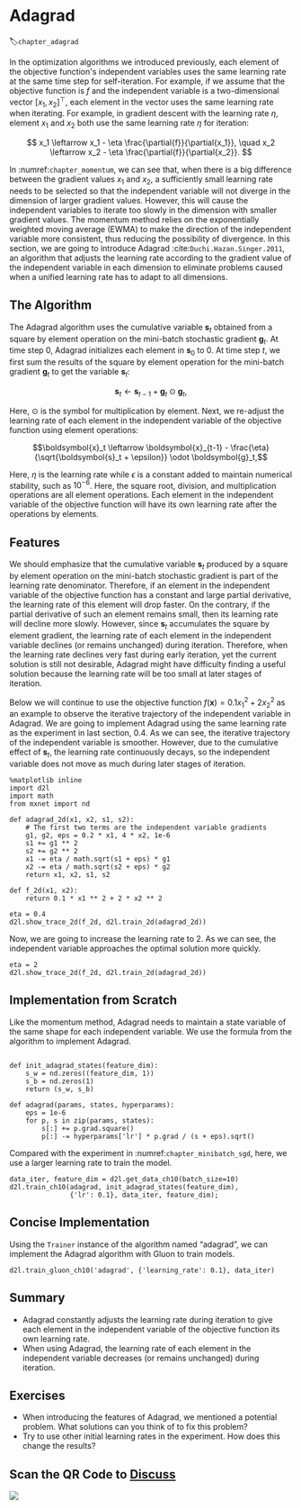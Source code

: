 # Adagrad
:label:`chapter_adagrad`

In the optimization algorithms we introduced previously, each element of the objective function's independent variables uses the same learning rate at the same time step for self-iteration. For example, if we assume that the objective function is $f$ and the independent variable is a two-dimensional vector $[x_1, x_2]^\top$, each element in the vector uses the same learning rate when iterating. For example, in gradient descent with the learning rate $\eta$, element $x_1$ and $x_2$ both use the same learning rate $\eta$ for iteration:

$$ x_1 \leftarrow x_1 - \eta \frac{\partial{f}}{\partial{x_1}}, \quad x_2 \leftarrow x_2 - \eta \frac{\partial{f}}{\partial{x_2}}. $$

In :numref:`chapter_momentum`, we can see that, when there is a big difference between the gradient values $x_1$ and $x_2$, a sufficiently small learning rate needs to be selected so that the independent variable will not diverge in the dimension of larger gradient values. However, this will cause the independent variables to iterate too slowly in the dimension with smaller gradient values. The momentum method relies on the exponentially weighted moving average (EWMA) to make the direction of the independent variable more consistent, thus reducing the possibility of divergence. In this section, we are going to introduce Adagrad :cite:`Duchi.Hazan.Singer.2011`, an algorithm that adjusts the learning rate according to the gradient value of the independent variable in each dimension to eliminate problems caused when a unified learning rate has to adapt to all dimensions.


## The Algorithm

The Adagrad algorithm uses the cumulative variable $\boldsymbol{s}_t$ obtained from a square by element operation on the mini-batch stochastic gradient $\boldsymbol{g}_t$. At time step 0, Adagrad initializes each element in $\boldsymbol{s}_0$ to 0. At time step $t$, we first sum the results of the square by element operation for the mini-batch gradient $\boldsymbol{g}_t$ to get the variable $\boldsymbol{s}_t$:

$$\boldsymbol{s}_t \leftarrow \boldsymbol{s}_{t-1} + \boldsymbol{g}_t \odot \boldsymbol{g}_t,$$

Here, $\odot$ is the symbol for multiplication by element. Next, we re-adjust the learning rate of each element in the independent variable of the objective function using element operations:

$$\boldsymbol{x}_t \leftarrow \boldsymbol{x}_{t-1} - \frac{\eta}{\sqrt{\boldsymbol{s}_t + \epsilon}} \odot \boldsymbol{g}_t,$$

Here, $\eta$ is the learning rate while $\epsilon$ is a constant added to maintain numerical stability, such as $10^{-6}$. Here, the square root, division, and multiplication operations are all element operations. Each element in the independent variable of the objective function will have its own learning rate after the operations by elements.

## Features

We should emphasize that the cumulative variable $\boldsymbol{s}_t$ produced by a square by element operation on the mini-batch stochastic gradient is part of the learning rate denominator. Therefore, if an element in the independent variable of the objective function has a constant and large partial derivative, the learning rate of this element will drop faster. On the contrary, if the partial derivative of such an element remains small, then its learning rate will decline more slowly. However, since $\boldsymbol{s}_t$ accumulates the square by element gradient, the learning rate of each element in the independent variable declines (or remains unchanged) during iteration. Therefore, when the learning rate declines very fast during early iteration, yet the current solution is still not desirable, Adagrad might have difficulty finding a useful solution because the learning rate will be too small at later stages of iteration.

Below we will continue to use the objective function $f(\boldsymbol{x})=0.1x_1^2+2x_2^2$ as an example to observe the iterative trajectory of the independent variable in Adagrad. We are going to implement Adagrad using the same learning rate as the experiment in last section, 0.4. As we can see, the iterative trajectory of the independent variable is smoother. However, due to the cumulative effect of $\boldsymbol{s}_t$, the learning rate continuously decays, so the independent variable does not move as much during later stages of iteration.

```{.python .input  n=1}
%matplotlib inline
import d2l
import math
from mxnet import nd

def adagrad_2d(x1, x2, s1, s2):
    # The first two terms are the independent variable gradients
    g1, g2, eps = 0.2 * x1, 4 * x2, 1e-6
    s1 += g1 ** 2
    s2 += g2 ** 2
    x1 -= eta / math.sqrt(s1 + eps) * g1
    x2 -= eta / math.sqrt(s2 + eps) * g2
    return x1, x2, s1, s2

def f_2d(x1, x2):
    return 0.1 * x1 ** 2 + 2 * x2 ** 2

eta = 0.4
d2l.show_trace_2d(f_2d, d2l.train_2d(adagrad_2d))
```

Now, we are going to increase the learning rate to $2$. As we can see, the independent variable approaches the optimal solution more quickly.

```{.python .input  n=2}
eta = 2
d2l.show_trace_2d(f_2d, d2l.train_2d(adagrad_2d))
```

## Implementation from Scratch

Like the momentum method, Adagrad needs to maintain a state variable of the same shape for each independent variable. We use the formula from the algorithm to implement Adagrad.

```{.python .input  n=3}

def init_adagrad_states(feature_dim):
    s_w = nd.zeros((feature_dim, 1))
    s_b = nd.zeros(1)
    return (s_w, s_b)

def adagrad(params, states, hyperparams):
    eps = 1e-6
    for p, s in zip(params, states):
        s[:] += p.grad.square()
        p[:] -= hyperparams['lr'] * p.grad / (s + eps).sqrt()
```

Compared with the experiment in :numref:`chapter_minibatch_sgd`, here, we use a larger learning rate to train the model.

```{.python .input  n=4}
data_iter, feature_dim = d2l.get_data_ch10(batch_size=10)
d2l.train_ch10(adagrad, init_adagrad_states(feature_dim),
               {'lr': 0.1}, data_iter, feature_dim);
```

## Concise Implementation

Using the `Trainer` instance of the algorithm named “adagrad”, we can implement the Adagrad algorithm with Gluon to train models.

```{.python .input  n=5}
d2l.train_gluon_ch10('adagrad', {'learning_rate': 0.1}, data_iter)
```

## Summary

* Adagrad constantly adjusts the learning rate during iteration to give each element in the independent variable of the objective function its own learning rate.
* When using Adagrad, the learning rate of each element in the independent variable decreases (or remains unchanged) during iteration.

## Exercises

* When introducing the features of Adagrad, we mentioned a potential problem. What solutions can you think of to fix this problem?
* Try to use other initial learning rates in the experiment. How does this change the results?


## Scan the QR Code to [Discuss](https://discuss.mxnet.io/t/2375)

![](../img/qr_adagrad.svg)
